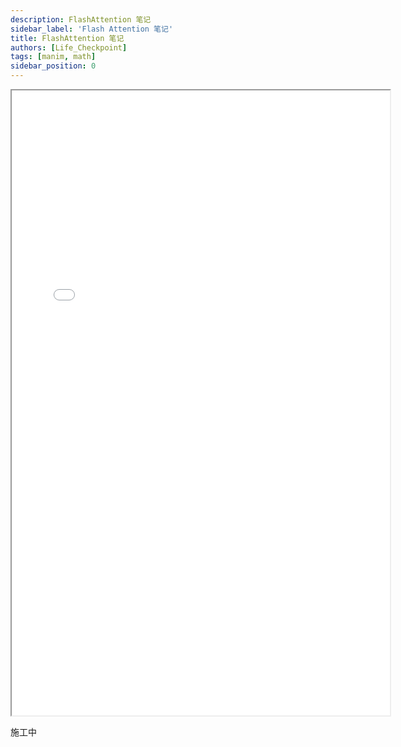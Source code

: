 ```yaml
---
description: FlashAttention 笔记
sidebar_label: 'Flash Attention 笔记'
title: FlashAttention 笔记
authors: [Life_Checkpoint]
tags: [manim, math]
sidebar_position: 0
---
```


<iframe
  src="\html\flash_attn\graph.html"
  width="120%"
  height="1000"
  style={{ border: "none", overflow: "auto" }}
></iframe>

施工中